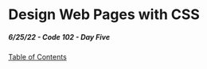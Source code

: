 # Design Web Pages with CSS

##### 6/25/22 - Code 102 - Day Five

[Table of Contents](https://kvvpa.github.io/reading-notes/)